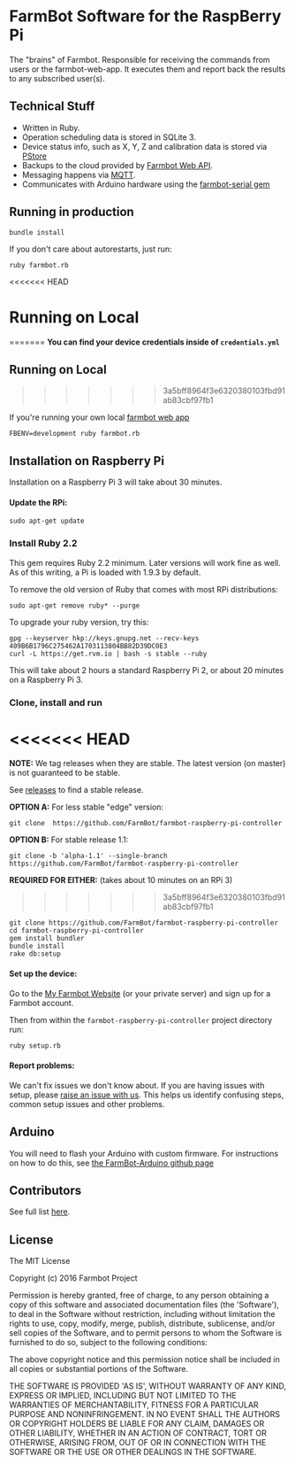 # FarmBot Software for the RaspBerry Pi

The "brains" of Farmbot. Responsible for receiving the commands from users or the farmbot-web-app. It executes them and report back the results to any subscribed user(s).

Technical Stuff
---------------

* Written in Ruby.
* Operation scheduling data is stored in SQLite 3.
* Device status info, such as X, Y, Z and calibration data is stored via [PStore](http://ruby-doc.org/stdlib-1.9.2/libdoc/pstore/rdoc/PStore.html)
* Backups to the cloud provided by [Farmbot Web API](https://github.com/farmbot/farmbot-web-api).
* Messaging happens via [MQTT](http://mqtt.org/).
* Communicates with Arduino hardware using the [farmbot-serial gem](https://github.com/FarmBot/farmbot-serial)

Running in production
---------------------

```
bundle install
```

If you don't care about autorestarts, just run:

```
ruby farmbot.rb
```

<<<<<<< HEAD
# Running on Local
=======
**You can find your device credentials inside of `credentials.yml`**

Running on Local
----------------
>>>>>>> 3a5bff8964f3e6320380103fbd91ab83cbf97fb1

If you're running your own local [farmbot web app](https://github.com/farmbot/farmbot-web-app)

`FBENV=development ruby farmbot.rb`


Installation on Raspberry Pi
----------------------------

Installation on a Raspberry Pi 3 will take about 30 minutes.

#### Update the RPi:

```
sudo apt-get update
```

### Install Ruby 2.2

This gem requires Ruby 2.2 minimum. Later versions will work fine as well. As of this writing, a Pi is loaded with 1.9.3 by default.

To remove the old version of Ruby that comes with most RPi distributions:

```
sudo apt-get remove ruby* --purge
```

To upgrade your ruby version, try this:

```
gpg --keyserver hkp://keys.gnupg.net --recv-keys 409B6B1796C275462A1703113804BB82D39DC0E3
curl -L https://get.rvm.io | bash -s stable --ruby
```

This will take about 2 hours a standard Raspberry Pi 2, or about 20 minutes on a Raspberry Pi 3.

### Clone, install and run

<<<<<<< HEAD
=======
**NOTE:** We tag releases when they are stable. The latest version (on master) is not guaranteed to be stable.

See [releases](https://github.com/FarmBot/farmbot-raspberry-pi-controller/releases) to find a stable release.

**OPTION A:** For less stable "edge" version:

```
git clone  https://github.com/FarmBot/farmbot-raspberry-pi-controller
```

**OPTION B:** For stable release 1.1:

```
git clone -b 'alpha-1.1' --single-branch  https://github.com/FarmBot/farmbot-raspberry-pi-controller
```

**REQUIRED FOR EITHER:** (takes about 10 minutes on an RPi 3)

>>>>>>> 3a5bff8964f3e6320380103fbd91ab83cbf97fb1
```
git clone https://github.com/FarmBot/farmbot-raspberry-pi-controller
cd farmbot-raspberry-pi-controller
gem install bundler
bundle install
rake db:setup
```

#### Set up the device:

Go to the [My Farmbot Website](http://my.farmbot.io) (or your private server) and sign up for a Farmbot account.

Then from within the `farmbot-raspberry-pi-controller` project directory run:

```bash
ruby setup.rb
```

#### Report problems:

We can't fix issues we don't know about. If you are having issues with setup, please [raise an issue with us](https://github.com/FarmBot/farmbot-raspberry-pi-controller/issues/new). This helps us identify confusing steps, common setup issues and other problems.

Arduino
-------

You will need to flash your Arduino with custom firmware. For instructions on how to do this, see [the FarmBot-Arduino github page](https://github.com/FarmBot/farmbot-arduino-firmware)

Contributors
-------

See full list [here](https://github.com/FarmBot/farmbot-raspberry-pi-controller/graphs/contributors).

License
-------

The MIT License

Copyright (c) 2016 Farmbot Project

Permission is hereby granted, free of charge, to any person obtaining
a copy of this software and associated documentation files (the
'Software'), to deal in the Software without restriction, including
without limitation the rights to use, copy, modify, merge, publish,
distribute, sublicense, and/or sell copies of the Software, and to
permit persons to whom the Software is furnished to do so, subject to
the following conditions:

The above copyright notice and this permission notice shall be
included in all copies or substantial portions of the Software.

THE SOFTWARE IS PROVIDED 'AS IS', WITHOUT WARRANTY OF ANY KIND,
EXPRESS OR IMPLIED, INCLUDING BUT NOT LIMITED TO THE WARRANTIES OF
MERCHANTABILITY, FITNESS FOR A PARTICULAR PURPOSE AND NONINFRINGEMENT.
IN NO EVENT SHALL THE AUTHORS OR COPYRIGHT HOLDERS BE LIABLE FOR ANY
CLAIM, DAMAGES OR OTHER LIABILITY, WHETHER IN AN ACTION OF CONTRACT,
TORT OR OTHERWISE, ARISING FROM, OUT OF OR IN CONNECTION WITH THE
SOFTWARE OR THE USE OR OTHER DEALINGS IN THE SOFTWARE.
